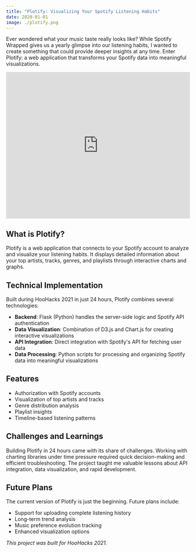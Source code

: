 ```yaml
---
title: "Plotify: Visualizing Your Spotify Listening Habits"
date: 2020-01-01
image: ./plotify.png
---
```


Ever wondered what your music taste really looks like? While Spotify Wrapped gives us a yearly glimpse into our listening habits, I wanted to create something that could provide deeper insights at any time. Enter Plotify: a web application that transforms your Spotify data into meaningful visualizations.

<div class="video-container">
    <iframe
        width="100%"
        height="400"
        src="https://www.youtube.com/embed/-fWwEvjGPtg"
        title="Plotify Demo"
        frameborder="0"
        allow="accelerometer; autoplay; clipboard-write; encrypted-media; gyroscope; picture-in-picture"
        allowfullscreen>
    </iframe>
</div>

## What is Plotify?

Plotify is a web application that connects to your Spotify account to analyze and visualize your listening habits. It displays detailed information about your top artists, tracks, genres, and playlists through interactive charts and graphs.

## Technical Implementation

Built during HooHacks 2021 in just 24 hours, Plotify combines several technologies:

- **Backend**: Flask (Python) handles the server-side logic and Spotify API authentication
- **Data Visualization**: Combination of D3.js and Chart.js for creating interactive visualizations
- **API Integration**: Direct integration with Spotify's API for fetching user data
- **Data Processing**: Python scripts for processing and organizing Spotify data into meaningful visualizations

## Features

- Authorization with Spotify accounts
- Visualization of top artists and tracks
- Genre distribution analysis
- Playlist insights
- Timeline-based listening patterns

## Challenges and Learnings

Building Plotify in 24 hours came with its share of challenges. Working with charting libraries under time pressure required quick decision-making and efficient troubleshooting. The project taught me valuable lessons about API integration, data visualization, and rapid development.

## Future Plans

The current version of Plotify is just the beginning. Future plans include:

- Support for uploading complete listening history
- Long-term trend analysis
- Music preference evolution tracking
- Enhanced visualization options


*This project was built for HooHacks 2021.*